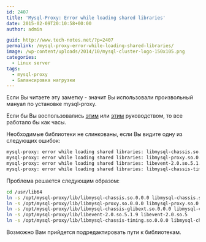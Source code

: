 ```yaml
---
id: 2407
title: 'Mysql-Proxy: Error while loading shared libraries'
date: 2015-02-09T20:10:58+00:00
author: admin

guid: http://www.tech-notes.net/?p=2407
permalink: /mysql-proxy-error-while-loading-shared-libraries/
image: /wp-content/uploads/2014/10/mysql-cluster-logo-150x105.png
categories:
  - Linux server
tags:
  - mysql-proxy
  - Балансировка нагрузки
---
```

Если Вы читаете эту заметку - значит Вы использовали произвольный мануал по установке mysql-proxy.

Если бы Вы воспользовались [этим](/install-mysql-proxy-redhat-6-4/) или [этим](/mysql-proxy-intall-configure-in-centos7/) руководством, то все работало бы как часы.

Необходимые библиотеки не слинкованы, если Вы видите одну из следующих ошибок:

```bash
mysql-proxy: error while loading shared libraries: libmysql-chassis.so.0: cannot open shared object file: No such file or directory  
mysql-proxy: error while loading shared libraries: libmysql-proxy.so.0.0.0: cannot open shared object file: No such file or directory  
mysql-proxy: error while loading shared libraries: libevent-2.0.so.5.1.9: cannot open shared object file: No such file or directory  
mysql-proxy: error while loading shared libraries: libmysql-chassis-timing.so.0.0.0: cannot open shared object file: No such file or directory
```

Проблема решается следующим образом:

```bash
cd /usr/lib64  
ln -s /opt/mysql-proxy/lib/libmysql-chassis.so.0.0.0 libmysql-chassis.so.0  
ln -s /opt/mysql-proxy/lib/libmysql-proxy.so.0.0.0 libmysql-proxy.so.0  
ln -s /opt/mysql-proxy/lib/libmysql-chassis-glibext.so.0.0.0 libmysql-chassis-glibext.so.0  
ln -s /opt/mysql-proxy/lib/libevent-2.0.so.5.1.9 libevent-2.0.so.5  
ln -s /opt/mysql-proxy/lib/libmysql-chassis-timing.so.0.0.0 libmysql-chassis-timing.so.0
```

Возможно Вам прийдется подредактировать пути к библиотекам.
